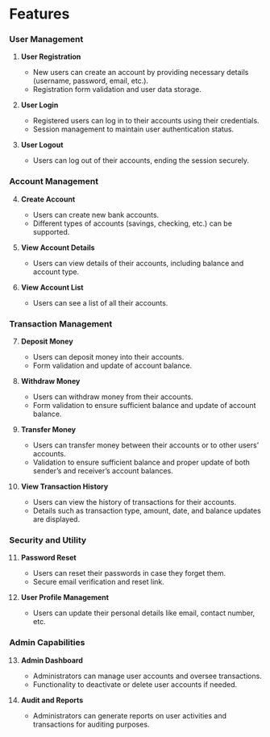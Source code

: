 # Features

### User Management
1. **User Registration**
   - New users can create an account by providing necessary details (username, password, email, etc.).
   - Registration form validation and user data storage.

2. **User Login**
   - Registered users can log in to their accounts using their credentials.
   - Session management to maintain user authentication status.

3. **User Logout**
   - Users can log out of their accounts, ending the session securely.

### Account Management
4. **Create Account**
   - Users can create new bank accounts.
   - Different types of accounts (savings, checking, etc.) can be supported.

5. **View Account Details**
   - Users can view details of their accounts, including balance and account type.

6. **View Account List**
   - Users can see a list of all their accounts.

### Transaction Management
7. **Deposit Money**
   - Users can deposit money into their accounts.
   - Form validation and update of account balance.

8. **Withdraw Money**
   - Users can withdraw money from their accounts.
   - Form validation to ensure sufficient balance and update of account balance.

9. **Transfer Money**
   - Users can transfer money between their accounts or to other users’ accounts.
   - Validation to ensure sufficient balance and proper update of both sender’s and receiver’s account balances.

10. **View Transaction History**
    - Users can view the history of transactions for their accounts.
    - Details such as transaction type, amount, date, and balance updates are displayed.

### Security and Utility
11. **Password Reset**
    - Users can reset their passwords in case they forget them.
    - Secure email verification and reset link.

12. **User Profile Management**
    - Users can update their personal details like email, contact number, etc.

### Admin Capabilities
13. **Admin Dashboard**
    - Administrators can manage user accounts and oversee transactions.
    - Functionality to deactivate or delete user accounts if needed.

14. **Audit and Reports**
    - Administrators can generate reports on user activities and transactions for auditing purposes.

